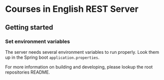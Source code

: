 # Courses in English REST Server

## Getting started

### Set environment variables
The server needs several environment variables to run properly. Look them up in the Spring boot `application.properties`.

For more information on building and developing, please lookup the root repositories README.
